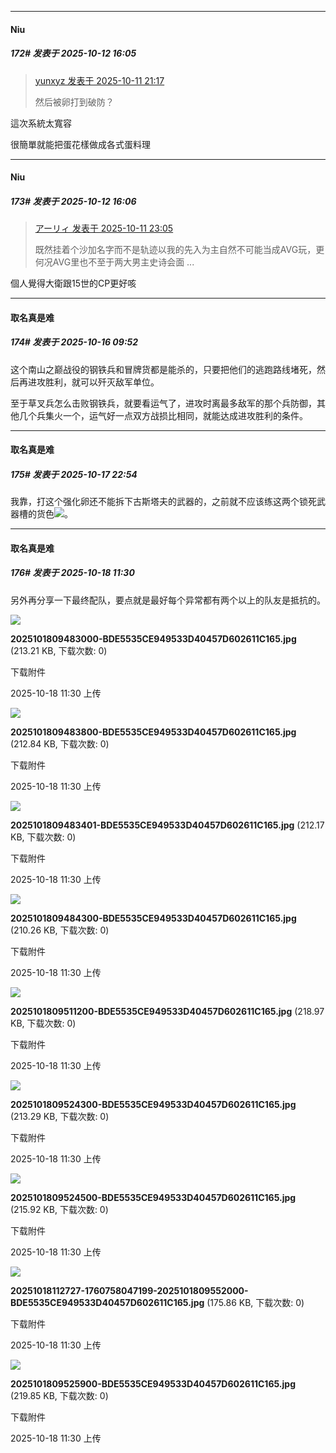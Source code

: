 ﻿
*****

####  Niu  
##### 172#       发表于 2025-10-12 16:05

<blockquote><a href="httphttps://stage1st.com/2b/forum.php?mod=redirect&amp;goto=findpost&amp;pid=68558867&amp;ptid=2251034" target="_blank">yunxyz 发表于 2025-10-11 21:17</a>

然后被卵打到破防？</blockquote>
這次系統太寬容

很簡單就能把蛋花樣做成各式蛋料理

*****

####  Niu  
##### 173#       发表于 2025-10-12 16:06

<blockquote><a href="httphttps://stage1st.com/2b/forum.php?mod=redirect&amp;goto=findpost&amp;pid=68559273&amp;ptid=2251034" target="_blank">アーリィ 发表于 2025-10-11 23:05</a>

既然挂着个沙加名字而不是轨迹以我的先入为主自然不可能当成AVG玩，更何况AVG里也不至于两大男主史诗会面 ...</blockquote>
個人覺得大衛跟15世的CP更好咳

*****

####  取名真是难  
##### 174#       发表于 2025-10-16 09:52

这个南山之巅战役的钢铁兵和冒牌货都是能杀的，只要把他们的逃跑路线堵死，然后再进攻胜利，就可以歼灭敌军单位。

至于草叉兵怎么击败钢铁兵，就要看运气了，进攻时离最多敌军的那个兵防御，其他几个兵集火一个，运气好一点双方战损比相同，就能达成进攻胜利的条件。


*****

####  取名真是难  
##### 175#       发表于 2025-10-17 22:54

我靠，打这个强化卵还不能拆下古斯塔夫的武器的，之前就不应该练这两个锁死武器槽的货色<img src="https://static.stage1st.com/image/smiley/face2017/077.png" referrerpolicy="no-referrer">。


*****

####  取名真是难  
##### 176#       发表于 2025-10-18 11:30

另外再分享一下最终配队，要点就是最好每个异常都有两个以上的队友是抵抗的。

<img src="https://img.stage1st.com/forum/202510/18/113007lvg7vpzzj7v78gv0.jpg" referrerpolicy="no-referrer">

<strong>2025101809483000-BDE5535CE949533D40457D602611C165.jpg</strong> (213.21 KB, 下载次数: 0)

下载附件

2025-10-18 11:30 上传

<img src="https://img.stage1st.com/forum/202510/18/113007zj198yzyp1gf8j31.jpg" referrerpolicy="no-referrer">

<strong>2025101809483800-BDE5535CE949533D40457D602611C165.jpg</strong> (212.84 KB, 下载次数: 0)

下载附件

2025-10-18 11:30 上传

<img src="https://img.stage1st.com/forum/202510/18/113007bjje6j7jjfayju8y.jpg" referrerpolicy="no-referrer">

<strong>2025101809483401-BDE5535CE949533D40457D602611C165.jpg</strong> (212.17 KB, 下载次数: 0)

下载附件

2025-10-18 11:30 上传

<img src="https://img.stage1st.com/forum/202510/18/113007a1034ao6k8vo95o5.jpg" referrerpolicy="no-referrer">

<strong>2025101809484300-BDE5535CE949533D40457D602611C165.jpg</strong> (210.26 KB, 下载次数: 0)

下载附件

2025-10-18 11:30 上传

<img src="https://img.stage1st.com/forum/202510/18/113008hr1ziydxykgdkgby.jpg" referrerpolicy="no-referrer">

<strong>2025101809511200-BDE5535CE949533D40457D602611C165.jpg</strong> (218.97 KB, 下载次数: 0)

下载附件

2025-10-18 11:30 上传

<img src="https://img.stage1st.com/forum/202510/18/113008gyioaz113aaug7fa.jpg" referrerpolicy="no-referrer">

<strong>2025101809524300-BDE5535CE949533D40457D602611C165.jpg</strong> (213.29 KB, 下载次数: 0)

下载附件

2025-10-18 11:30 上传

<img src="https://img.stage1st.com/forum/202510/18/113008w85n18ic0c5nzpnv.jpg" referrerpolicy="no-referrer">

<strong>2025101809524500-BDE5535CE949533D40457D602611C165.jpg</strong> (215.92 KB, 下载次数: 0)

下载附件

2025-10-18 11:30 上传

<img src="https://img.stage1st.com/forum/202510/18/113008e17og0onmyo9mr9z.jpg" referrerpolicy="no-referrer">

<strong>20251018112727-1760758047199-2025101809552000-BDE5535CE949533D40457D602611C165.jpg</strong> (175.86 KB, 下载次数: 0)

下载附件

2025-10-18 11:30 上传

<img src="https://img.stage1st.com/forum/202510/18/113008yaiyi3qpoxppyzv9.jpg" referrerpolicy="no-referrer">

<strong>2025101809525900-BDE5535CE949533D40457D602611C165.jpg</strong> (219.85 KB, 下载次数: 0)

下载附件

2025-10-18 11:30 上传

